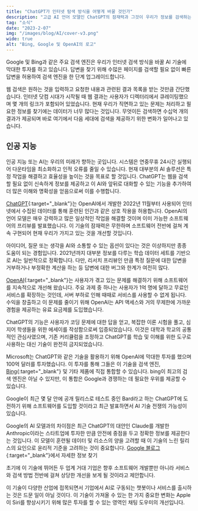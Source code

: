 ```yaml
---
title: "ChatGPT가 인터넷 탐색 방식을 어떻게 바꿀 것인가"
description: "고급 AI 언어 모델인 ChatGPT의 잠재력과 그것이 우리가 정보를 검색하는 방식을 어떻게 변화시킬 것인지 알아보세요."
tag: "소식"
date: "2023-2-07"
img: "/images/blog/AI/cover-v3.png"
wide: true
alt: "Bing, Google 및 OpenAI의 로고"
---
```


Google 및 Bing과 같은 주요 검색 엔진은 우리가 인터넷 검색 방식을 바꿀 AI 기술에 막대한 투자를 하고 있습니다. 답변을 찾기 위해 수많은 페이지를 검색할 필요 없이 빠른 답변을 허용하여 검색 엔진을 한 단계 업그레이드합니다.

웹 검색은 원하는 것을 입력하고 요청한 내용과 관련된 결과 목록을 받는 것만큼 간단했습니다. 인터넷 닷컴 시대가 시작될 때 웹 결과는 사용자가 디렉터리에서 큐레이팅했으며 몇 개의 링크가 포함되어 있었습니다. 현재 우리가 직면하고 있는 문제는 처리하고 필요한 정보를 찾기에는 데이터가 너무 많다는 것입니다. 무엇이든 검색하면 수십억 개의 결과가 제공되며 바로 여기에서 다음 세대에 검색을 제공하기 위한 변화가 일어나고 있습니다.

<Media source="/images/blog/AI/youtube.png"  alt="유튜브 검색 결과"></Media>

## 인공 지능

인공 지능 또는 AI는 우리의 미래가 향하는 곳입니다. 시스템은 연중무휴 24시간 실행되어 다운타임을 최소화하고 인적 오류를 줄일 수 있습니다. 현재 대부분의 AI 솔루션은 특정 작업을 해결하고 효율성을 높이는 것을 목표로 할 것입니다. ChatGPT는 웹을 검색할 필요 없이 신속하게 정보를 제공하고 이 AI와 앞뒤로 대화할 수 있는 기능을 추가하여 더 많은 이해와 명확성을 얻음으로써 이를 수행합니다.

[ChatGPT](https://chat.openai.com/){:target="\_blank"}는 OpenAI에서 개발한 2022년 11월부터 사용되어 인터넷에서 수집된 데이터를 통해 훈련된 인간과 같은 상호 작용을 허용합니다. OpenAI의 언어 모델은 매우 강력하고 많은 일상적인 작업을 해결할 것이며 이미 가능한 소프트웨어의 프리뷰를 발표했습니다. 이 기술의 잠재력은 무한하며 소프트웨어 전반에 걸쳐 계속 구현되어 현재 우리가 가지고 있는 것을 개선할 것입니다.

<Media source="/images/blog/AI/chatgpt.png"  alt="ChatGPT"></Media>

아이디어, 질문 또는 생각을 AI와 소통할 수 있는 옵션이 있다는 것은 이상하지만 종종 도움이 되는 경험입니다. 2021년까지 대부분 정보를 다루는 학습 데이터 세트를 기반으로 AI는 일반적으로 정확합니다. 다만, 리서치 프리뷰인 만큼 특정 질문에 대한 답변을 거부하거나 부정확한 계산을 하는 등 답변에 대한 버그와 한계가 여전히 많다.

[OpenAI](https://openai.com/){:target="\_blank"}는 사용자가 겪고 있는 문제를 해결하기 위해 소프트웨어를 지속적으로 개선해 왔습니다. 주요 과제 중 하나는 사용자가 1억 명에 달하고 무료인 서비스를 확장하는 것인데, 서버 부하로 인해 때때로 서비스를 사용할 수 없게 됩니다. 수익을 창출하고 이 문제를 줄이기 위해 OpenAI는 API 액세스와 거의 무제한에 가까운 경험을 제공하는 유료 요금제를 도입했습니다.

ChatGPT의 기능은 사용자가 코딩 문제에 대한 답을 얻고, 복잡한 이론 시험을 풀고, 심지어 학생들을 위한 에세이를 작성함으로써 입증되었습니다. 이것은 대학과 학교의 공통적인 관심사였으며, 기존 커리큘럼을 조정하고 ChatGPT를 학습 및 이해를 위한 도구로 사용하는 대신 기술이 완전히 금지되었습니다.

Microsoft는 ChatGPT와 같은 기술을 활용하기 위해 OpenAI에 막대한 투자를 했으며 100억 달러를 투자했습니다. 이 투자를 통해 그들은 이 기술을 검색 엔진, [Bing](https://bing.com/){:target="\_blank"} 및 기타 제품에 직접 통합할 수 있습니다. bing이 최고의 검색 엔진은 아닐 수 있지만, 이 통합은 Google과 경쟁하는 데 필요한 우위를 제공할 수 있습니다.

Google이 최근 몇 달 안에 공개 릴리스로 테스트 중인 Bard라고 하는 ChatGPT에 도전하기 위해 소프트웨어를 도입할 것이라고 최근 발표하면서 AI 기술 전쟁의 가능성이 있습니다.

<Vid source="/images/blog/AI/bard.webm" credit="Google"></Vid>

Google의 AI 모델과의 차이점은 최근 ChatGPT의 대안인 Claude를 개발한 Anthropic이라는 스타트업에 투자한 만큼 안전에 중점을 두고 정확한 정보를 제공한다는 것입니다. 이 모델이 훈련될 데이터 및 리소스의 양을 고려할 때 이 기술의 느린 릴리스의 요인으로 윤리적 기준을 고려하는 것이 중요합니다. [Google 블로그](https://blog.google/technology/ai/bard-google-ai-search-updates/){:target="\_blank"}에서 자세한 정보 찾기

초기에 이 기술에 뛰어든 두 업계 거대 기업은 향후 소프트웨어 개발뿐만 아니라 서비스와 검색 방법 전반에 걸쳐 상당한 개선을 보게 될 것이라고 제안합니다.

이 기술이 다양한 산업에 접목되면서 기업에서 AI로 구동되는 챗봇이나 서비스를 출시하는 것은 드문 일이 아닐 것이다. 이 기술이 가져올 수 있는 한 가지 중요한 변화는 Apple이 Siri를 향상시키기 위해 많은 투자를 할 수 있는 영역인 채팅 도우미의 개선입니다.